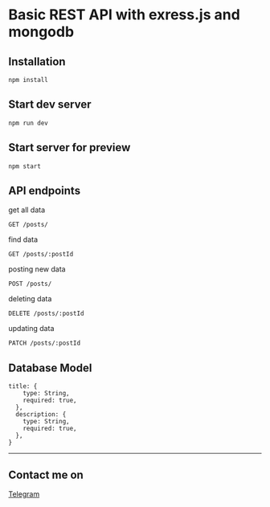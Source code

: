 
# Basic REST API with exress.js and mongodb

## Installation
```
npm install
```

## Start dev server
```
npm run dev
```

## Start server for preview
```
npm start
```


## API endpoints

get all data
```
GET /posts/ 
```
find data
```
GET /posts/:postId 
```
posting new data
```
POST /posts/
```
deleting data
```
DELETE /posts/:postId
```
updating data
```
PATCH /posts/:postId
```

## Database Model
```
title: {
    type: String,
    required: true,
  },
  description: {
    type: String,
    required: true,
  },
}
```

***
## Contact me on
[Telegram](https://t.me/tim_coder)